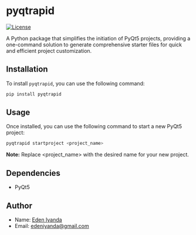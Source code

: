 # pyqtrapid

[![License](https://img.shields.io/badge/license-MIT-blue.svg)](https://opensource.org/licenses/MIT)

A Python package that simplifies the initiation of PyQt5 projects, providing a one-command solution to generate comprehensive starter files for quick and efficient project customization.

## Installation

To install `pyqtrapid`, you can use the following command:

```bash
pip install pyqtrapid
```
## Usage
Once installed, you can use the following command to start a new PyQt5 project:

```bash
pyqtrapid startproject <project_name>
```

 **Note:** Replace <project_name> with the desired name for your new project.

## Dependencies
* PyQt5

## Author
*  Name: [Eden Iyanda](https://twitter.com/EdenTechie)
*  Email: [edeniyanda@gmail.com](edeniyanda@gmail.com)

